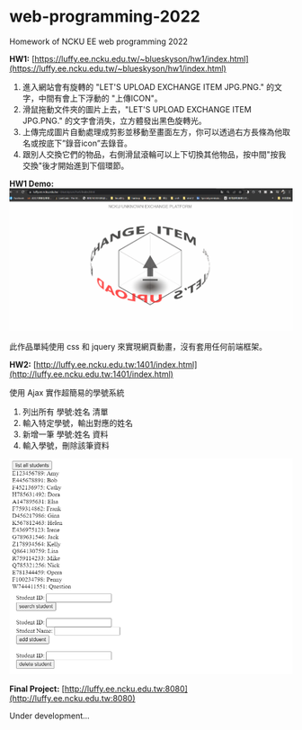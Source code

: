 # web-programming-2022
Homework of NCKU EE web programming 2022

**HW1:** [https://luffy.ee.ncku.edu.tw/~blueskyson/hw1/index.html](https://luffy.ee.ncku.edu.tw/~blueskyson/hw1/index.html)
1. 進入網站會有旋轉的 "LET'S UPLOAD EXCHANGE ITEM JPG.PNG." 的文字，中間有會上下浮動的 "上傳ICON"。
2. 滑鼠拖動文件夾的圖片上去，"LET'S UPLOAD EXCHANGE ITEM JPG.PNG." 的文字會消失，立方體發出黑色旋轉光。
3. 上傳完成圖片自動處理成剪影並移動至畫面左方，你可以透過右方長條為他取名或按底下”錄音icon”去錄音。
4. 跟別人交換它們的物品，右側滑鼠滾輪可以上下切換其他物品，按中間"按我交換"後才開始進到下個環節。

**HW1 Demo:**
![](./images/hw1_demo.gif)

此作品單純使用 css 和 jquery 來實現網頁動畫，沒有套用任何前端框架。


**HW2:** [http://luffy.ee.ncku.edu.tw:1401/index.html](http://luffy.ee.ncku.edu.tw:1401/index.html)

使用 Ajax 實作超簡易的學號系統

1. 列出所有 學號:姓名 清單
2. 輸入特定學號，輸出對應的姓名
3. 新增一筆 學號:姓名 資料
4. 輸入學號，刪除該筆資料

![](./images/hw2_demo.png)

**Final Project:** [http://luffy.ee.ncku.edu.tw:8080](http://luffy.ee.ncku.edu.tw:8080)

Under development...
